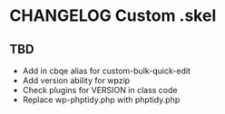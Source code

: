 # CHANGELOG Custom .skel

## TBD
* Add in cbqe alias for custom-bulk-quick-edit
* Add version ability for wpzip
* Check plugins for VERSION in class code
* Replace wp-phptidy.php with phptidy.php
